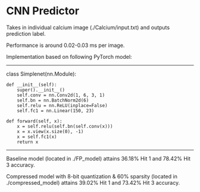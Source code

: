 # CNN Predictor

Takes in individual calcium image (./Calcium/input.txt) and outputs prediction label.

Performance is around 0.02-0.03 ms per image.

Implementation based on following PyTorch model:

---

class Simplenet(nn.Module):

    def __init__(self):
        super().__init__()
        self.conv = nn.Conv2d(1, 6, 3, 1)
        self.bn = nn.BatchNorm2d(6)
        self.relu = nn.ReLU(inplace=False)
        self.fc1 = nn.Linear(150, 23)

    def forward(self, x):
        x = self.relu(self.bn(self.conv(x)))
        x = x.view(x.size(0), -1)
        x = self.fc1(x)
        return x

---

Baseline model (located in ./FP_model) attains 36.18% Hit 1 and 78.42% Hit 3 accuracy.

Compressed model with 8-bit quantization & 60% sparsity (located in ./compressed_model) attains 39.02% Hit 1 and 73.42% Hit 3 accuracy.
